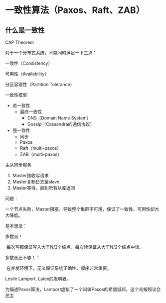 # 一致性算法（Paxos、Raft、ZAB）



## 什么是一致性

CAP Theorem

对于一个分布式系统，不能同时满足一下三点：

一致性（Consistency）

可用性（Availability）

分区容错性（Partition Tolerance）

一致性模型

- 若一致性
  - 最终一致性
    - DNS（Domain Name System）
    - Gossip（Cassandra的通信协议）
- 强一致性
  - 同步
  - Paxos
  - Raft（multi-paxos）
  - ZAB（multi-paxos）





主从同步服务

1. Master接收写请求
2. Master复制日志至slave
3. Master等待，直到所有从库返回

问题：

一个节点失败，Master阻塞，导致整个集群不可用，保证了一致性，可用性却大大降低。

基本想法：

多数派！

​		每次写都保证写入大于N/2个结点，每次读保证从大于N/2个结点中读。

多数派还不够！：

​		在并发环境下，无法保证系统正确性，顺序非常重要。

Lesile Lamport, Latex的发明者。

为描述Paxos算法，Lamport虚拟了一个叫做Paxos的希腊城邦，这个岛按照议会民主

































































